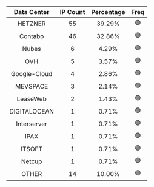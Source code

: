 | Data Center | IP Count | Percentage | Freq |
|:------------:|:--------:|:-----------:|:-----:|
| HETZNER | 55 | 39.29% | 🟢 |
| Contabo | 46 | 32.86% | 🟢 |
| Nubes | 6 | 4.29% | 🟢 |
| OVH | 5 | 3.57% | 🟢 |
| Google-Cloud | 4 | 2.86% | 🟢 |
| MEVSPACE | 3 | 2.14% | 🟢 |
| LeaseWeb | 2 | 1.43% | 🟢 |
| DIGITALOCEAN | 1 | 0.71% | 🟢 |
| Interserver | 1 | 0.71% | 🟢 |
| IPAX | 1 | 0.71% | 🟢 |
| ITSOFT | 1 | 0.71% | 🟢 |
| Netcup | 1 | 0.71% | 🟢 |
| OTHER | 14 | 10.00% | 🟢 |